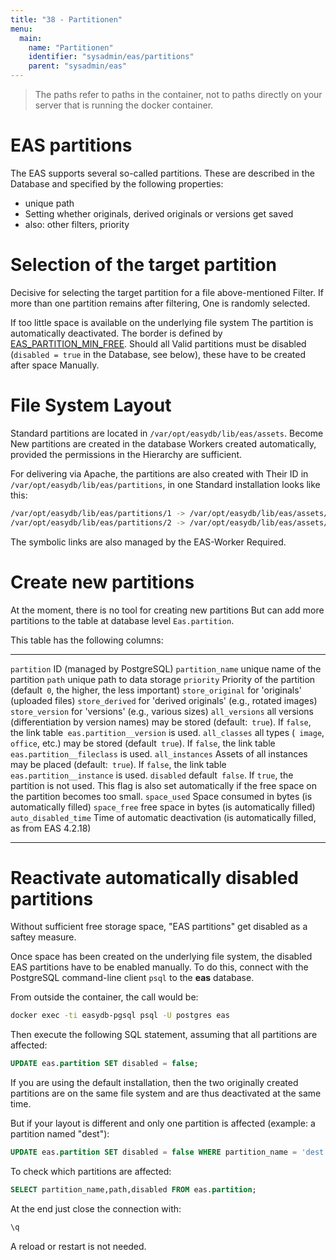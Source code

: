 ```yaml
---
title: "38 - Partitionen"
menu:
  main:
    name: "Partitionen"
    identifier: "sysadmin/eas/partitions"
    parent: "sysadmin/eas"
---
```

> The paths refer to paths in the container, not to paths directly on your server that is running the docker container.

EAS partitions
===============

The EAS supports several so-called partitions. These are described in the
Database and specified by the following properties:

- unique path
- Setting whether originals, derived originals or versions get saved
- also: other filters, priority

Selection of the target partition
=========================

Decisive for selecting the target partition for a file
above-mentioned Filter. If more than one partition remains after filtering,
One is randomly selected.

If too little space is available on the underlying file system
The partition is automatically deactivated. The border is defined by
[EAS\_PARTITION\_MIN\_FREE](../conf). Should all
Valid partitions must be disabled (`disabled = true` in the
Database, see below), these have to be created after space
Manually.

File System Layout
==================

Standard partitions are located in `/var/opt/easydb/lib/eas/assets`. Become
New partitions are created in the database
Workers created automatically, provided the permissions in the
Hierarchy are sufficient.

For delivering via Apache, the partitions are also created with
Their ID in `/var/opt/easydb/lib/eas/partitions`, in one
Standard installation looks like this:

```bash
/var/opt/easydb/lib/eas/partitions/1 -> /var/opt/easydb/lib/eas/assets/orig
/var/opt/easydb/lib/eas/partitions/2 -> /var/opt/easydb/lib/eas/assets/dest
```

The symbolic links are also managed by the EAS-Worker
Required.

Create new partitions
=========================

At the moment, there is no tool for creating new partitions
But can add more partitions to the table at database level
`Eas.partition`.

This table has the following columns:




  ---------------------- ---------------------------------------------------------------------------------------------------------------------------------------------------------------------
  `partition`            ID (managed by PostgreSQL)
  `partition_name`       unique name of the partition
  `path`                 unique path to data storage
  `priority`             Priority of the partition (default` 0`, the higher, the less important)
  `store_original`       for 'originals' (uploaded files)
  `store_derived`        for 'derived originals' (e.g., rotated images)
  `store_version`        for 'versions' (e.g., various sizes)
  `all_versions`         all versions (differentiation by version names) may be stored (default:` true`). If `false`, the link table` eas.partition__version` is used.
  `all_classes`          all types (` image`, `office`, etc.) may be stored (default` true`). If `false`, the link table` eas.partition__fileclass` is used.
  `all_instances`        Assets of all instances may be placed (default:` true`). If `false`, the link table` eas.partition__instance` is used.
  `disabled`             default` false`. If `true`, the partition is not used. This flag is also set automatically if the free space on the partition becomes too small.
  `space_used`           Space consumed in bytes (is automatically filled)
  `space_free`           free space in bytes (is automatically filled)
  `auto_disabled_time`   Time of automatic deactivation (is automatically filled, as from EAS 4.2.18)
  ---------------------- ---------------------------------------------------------------------------------------------------------------------------------------------------------------------

Reactivate automatically disabled partitions
======================================================

Without sufficient free storage space, "EAS partitions" get disabled as a saftey measure.

Once space has been created on the underlying file system, the disabled EAS partitions have to be enabled manually.
To do this, connect with the PostgreSQL command-line client `psql` to the **eas** database.

From outside the container, the call would be:

```bash
docker exec -ti easydb-pgsql psql -U postgres eas
```

Then execute the following SQL statement, assuming that all partitions are affected:

```sql
UPDATE eas.partition SET disabled = false;
```

If you are using the default installation, then the two originally created partitions are on the same file system and are thus deactivated at the same time.

But if your layout is different and only one partition is affected (example: a partition named "dest"):

```sql
UPDATE eas.partition SET disabled = false WHERE partition_name = 'dest';
```

To check which partitions are affected:

```sql
SELECT partition_name,path,disabled FROM eas.partition;
```

At the end just close the connection with:
```sql
\q
```

A reload or restart is not needed.

